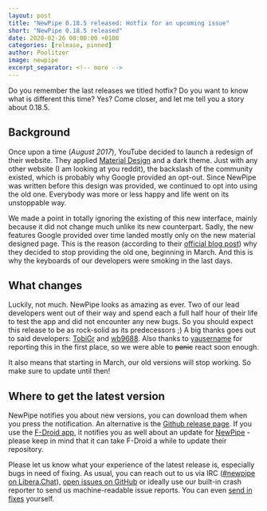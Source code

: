 ```yaml
---
layout: post
title: "NewPipe 0.18.5 released: Hotfix for an upcoming issue"
short: "NewPipe 0.18.5 released"
date: 2020-02-26 00:00:00 +0100
categories: [release, pinned]
author: Poolitzer
image: newpipe
excerpt_separator: <!-- more -->
---
```


Do you remember the last releases we titled hotfix? Do you want to know what is different this time? Yes? Come closer, and let me tell you a story about 0.18.5.
<!-- more -->

## Background

Once upon a time (_August 2017_), YouTube decided to launch a redesign of their website. They applied [Material Design](https://material.io/) and a dark theme. Just with any other website (I am looking at you reddit), the backslash of the community existed, which is probably why Google provided an opt-out. Since NewPipe was written before this design was provided, we continued to opt into using the old one. Everybody was more or less happy and life went on its unstoppable way.

We made a point in totally ignoring the existing of this new interface, mainly because it did not change much unlike its new counterpart. Sadly, the new features Google provided over time landed mostly only on the new material designed page. This is the reason (according to their [official blog post](https://support.google.com/youtube/thread/27596769)) why they decided to stop providing the old one, beginning in March. And this is why the keyboards of our developers were smoking in the last days.

## What changes

Luckily, not much. NewPipe looks as amazing as ever. Two of our lead developers went out of their way and spend each a full half hour of their life to test the app and did not encounter any new bugs. So you should expect this release to be as rock-solid as its predecessors ;) A big thanks goes out to said developers: [TobiGr](https://github.com/TobiGr) and [wb9688](https://github.com/wb9688). Also thanks to [yausername](https://github.com/yausername) for reporting this in the first place, so we were able to ~~panic~~ react soon enough.

It also means that starting in March, our old versions will stop working. So make sure to update until then!


## Where to get the latest version

NewPipe notifies you about new versions, you can download them when you press the notification. An alternative is the [Github release page](https://github.com/TeamNewPipe/NewPipe/releases). If you use the [F-Droid app](https://f-droid.org/), it notifies you as well about an update for [NewPipe](https://f-droid.org/packages/org.schabi.newpipe/) - please keep in mind that it can take F-Droid a while to update their repository.

Please let us know what your experience of the latest release is, especially bugs in need of fixing. As usual, you can reach out to us via IRC ([#newpipe on Libera.Chat](https://web.libera.chat/#newpipe)), [open issues on GitHub](https://github.com/TeamNewPipe/NewPipe/issues/new) or ideally use our built-in crash reporter to send us machine-readable issue reports. You can even [send in fixes](https://github.com/TeamNewPipe/NewPipe/blob/dev/.github/CONTRIBUTING.md#bug-fixing) yourself.
